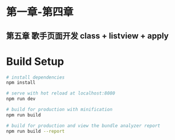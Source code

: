 # 第一章-第四章

## 第五章 歌手页面开发 class + listview + apply
   
   
# Build Setup

``` bash
# install dependencies
npm install

# serve with hot reload at localhost:8080
npm run dev

# build for production with minification
npm run build

# build for production and view the bundle analyzer report
npm run build --report
```
